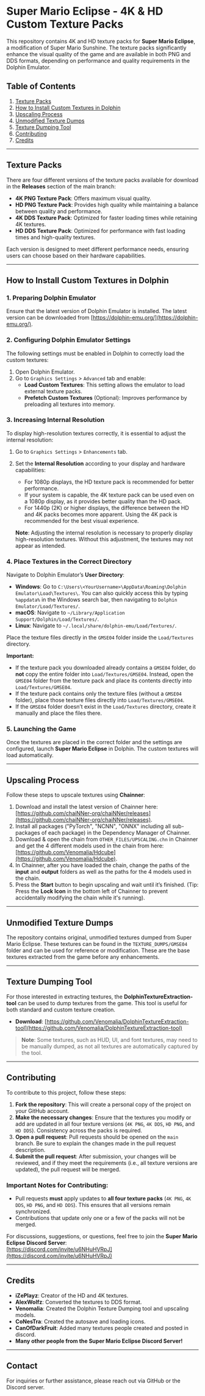 # **Super Mario Eclipse - 4K & HD Custom Texture Packs**

This repository contains 4K and HD texture packs for **Super Mario Eclipse**, a modification of Super Mario Sunshine. The texture packs significantly enhance the visual quality of the game and are available in both PNG and DDS formats, depending on performance and quality requirements in the Dolphin Emulator.

## **Table of Contents**
1. [Texture Packs](#texture-packs)
2. [How to Install Custom Textures in Dolphin](#how-to-install-custom-textures-in-dolphin)
3. [Upscaling Process](#upscaling-process)
4. [Unmodified Texture Dumps](#unmodified-texture-dumps)
5. [Texture Dumping Tool](#texture-dumping-tool)
6. [Contributing](#contributing)
7. [Credits](#credits)

---

## **Texture Packs**

There are four different versions of the texture packs available for download in the **Releases** section of the main branch:

- **4K PNG Texture Pack**: Offers maximum visual quality.
- **HD PNG Texture Pack**: Provides high quality while maintaining a balance between quality and performance.
- **4K DDS Texture Pack**: Optimized for faster loading times while retaining 4K textures.
- **HD DDS Texture Pack**: Optimized for performance with fast loading times and high-quality textures.

Each version is designed to meet different performance needs, ensuring users can choose based on their hardware capabilities.

---

## **How to Install Custom Textures in Dolphin**

### **1. Preparing Dolphin Emulator**
Ensure that the latest version of Dolphin Emulator is installed. The latest version can be downloaded from [https://dolphin-emu.org/](https://dolphin-emu.org/).

### **2. Configuring Dolphin Emulator Settings**
The following settings must be enabled in Dolphin to correctly load the custom textures:

1. Open Dolphin Emulator.
2. Go to `Graphics Settings` > `Advanced` tab and enable:
   - **Load Custom Textures**: This setting allows the emulator to load external texture packs.
   - **Prefetch Custom Textures** (Optional): Improves performance by preloading all textures into memory.

### **3. Increasing Internal Resolution**
To display high-resolution textures correctly, it is essential to adjust the internal resolution:

1. Go to `Graphics Settings` > `Enhancements` tab.
2. Set the **Internal Resolution** according to your display and hardware capabilities:
   - For 1080p displays, the HD texture pack is recommended for better performance.
   - If your system is capable, the 4K texture pack can be used even on a 1080p display, as it provides better quality than the HD pack.
   - For 1440p (2K) or higher displays, the difference between the HD and 4K packs becomes more apparent. Using the 4K pack is recommended for the best visual experience.

   **Note**: Adjusting the internal resolution is necessary to properly display high-resolution textures. Without this adjustment, the textures may not appear as intended.

### **4. Place Textures in the Correct Directory**
Navigate to Dolphin Emulator’s **User Directory**:

- **Windows**: Go to `C:\Users\<YourUsername>\AppData\Roaming\Dolphin Emulator\Load\Textures\`. You can also quickly access this by typing `%appdata%` in the Windows search bar, then navigating to `Dolphin Emulator/Load/Textures/`.
- **macOS**: Navigate to `~/Library/Application Support/Dolphin/Load/Textures/`.
- **Linux**: Navigate to `~/.local/share/dolphin-emu/Load/Textures/`.

Place the texture files directly in the `GMSE04` folder inside the `Load/Textures` directory.

**Important:**
- If the texture pack you downloaded already contains a `GMSE04` folder, do **not** copy the entire folder into `Load/Textures/GMSE04`. Instead, open the `GMSE04` folder from the texture pack and place its contents directly into `Load/Textures/GMSE04`.
- If the texture pack contains only the texture files (without a `GMSE04` folder), place those texture files directly into `Load/Textures/GMSE04`.
- If the `GMSE04` folder doesn’t exist in the `Load/Textures` directory, create it manually and place the files there.

### **5. Launching the Game**
Once the textures are placed in the correct folder and the settings are configured, launch **Super Mario Eclipse** in Dolphin. The custom textures will load automatically.

---

## **Upscaling Process**

Follow these steps to upscale textures using **Chainner**:

1. Download and install the latest version of Chainner here: [https://github.com/chaiNNer-org/chaiNNer/releases](https://github.com/chaiNNer-org/chaiNNer/releases).  
2. Install all packages ("PyTorch", "NCNN", "ONNX" including all sub-packages of each package) in the Dependency Manager of Chainner.  
3. Download & open the chain from `OTHER_FILES/UPSCALING.chn` in Chainner and get the 4 different models used in the chain from here: [https://github.com/Venomalia/Hdcube](https://github.com/Venomalia/Hdcube).  
4. In Chainner, after you have loaded the chain, change the paths of the **input** and **output** folders as well as the paths for the 4 models used in the chain.  
5. Press the **Start** button to begin upscaling and wait until it’s finished. (Tip: Press the **Lock Icon** in the bottom left of Chainner to prevent accidentally modifying the chain while it's running).

---

## **Unmodified Texture Dumps**

The repository contains original, unmodified textures dumped from Super Mario Eclipse. These textures can be found in the `TEXTURE_DUMPS/GMSE04` folder and can be used for reference or modification. These are the base textures extracted from the game before any enhancements.

---

## **Texture Dumping Tool**

For those interested in extracting textures, the **DolphinTextureExtraction-tool** can be used to dump textures from the game. This tool is useful for both standard and custom texture creation.

- **Download**: [https://github.com/Venomalia/DolphinTextureExtraction-tool](https://github.com/Venomalia/DolphinTextureExtraction-tool)

> **Note**: Some textures, such as HUD, UI, and font textures, may need to be manually dumped, as not all textures are automatically captured by the tool.

---

## **Contributing**

To contribute to this project, follow these steps:

1. **Fork the repository**: This will create a personal copy of the project on your GitHub account.
2. **Make the necessary changes**: Ensure that the textures you modify or add are updated in all four texture versions (`4K PNG`, `4K DDS`, `HD PNG`, and `HD DDS`). Consistency across the packs is required.
3. **Open a pull request**: Pull requests should be opened on the `main` branch. Be sure to explain the changes made in the pull request description.
4. **Submit the pull request**: After submission, your changes will be reviewed, and if they meet the requirements (i.e., all texture versions are updated), the pull request will be merged.

### **Important Notes for Contributing:**
- Pull requests **must** apply updates to **all four texture packs** (`4K PNG`, `4K DDS`, `HD PNG`, and `HD DDS`). This ensures that all versions remain synchronized.
- Contributions that update only one or a few of the packs will not be merged.

For discussions, suggestions, or questions, feel free to join the **Super Mario Eclipse Discord Server**:  
[https://discord.com/invite/u6NHuHVRpJ](https://discord.com/invite/u6NHuHVRpJ)

---

## **Credits**

- **iZePlayz**: Creator of the HD and 4K textures.
- **AlexWolfz**: Converted the textures to DDS format.
- **Venomalia**: Created the Dolphin Texture Dumping tool and upscaling models.
- **CoNesTra**: Created the autosave and loading icons.
- **CanOfDarkFruit**: Added many textures people created and posted in discord.
- **Many other people from the Super Mario Eclipse Discord Server!**

---

## **Contact**

For inquiries or further assistance, please reach out via GitHub or the Discord server.
